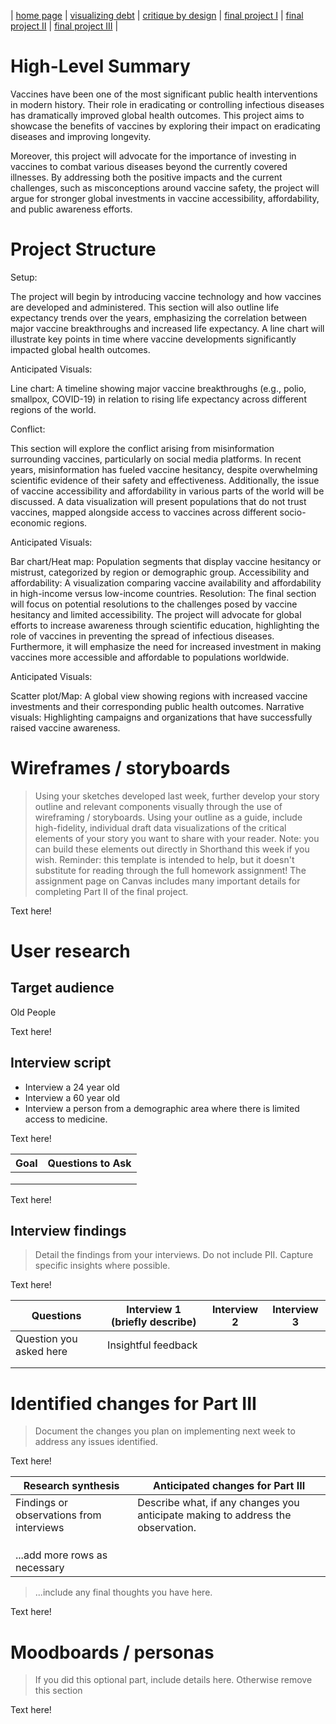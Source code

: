 | [home page](https://cmustudent.github.io/tswd-portfolio-templates/) | [visualizing debt](visualizing-government-debt) | [critique by design](critique-by-design) | [final project I](final-project-part-one) | [final project II](final-project-part-two) | [final project III](final-project-part-three) |

# High-Level Summary

Vaccines have been one of the most significant public health interventions in modern history. Their role in eradicating or controlling infectious diseases has dramatically improved global health outcomes. This project aims to showcase the benefits of vaccines by exploring their impact on eradicating diseases and improving longevity. 

Moreover, this project will advocate for the importance of investing in vaccines to combat various diseases beyond the currently covered illnesses. By addressing both the positive impacts and the current challenges, such as misconceptions around vaccine safety, the project will argue for stronger global investments in vaccine accessibility, affordability, and public awareness efforts.

# Project Structure

Setup:

The project will begin by introducing vaccine technology and how vaccines are developed and administered. This section will also outline life expectancy trends over the years, emphasizing the correlation between major vaccine breakthroughs and increased life expectancy. A line chart will illustrate key points in time where vaccine developments significantly impacted global health outcomes.

Anticipated Visuals:

Line chart: A timeline showing major vaccine breakthroughs (e.g., polio, smallpox, COVID-19) in relation to rising life expectancy across different regions of the world.

Conflict:

This section will explore the conflict arising from misinformation surrounding vaccines, particularly on social media platforms. In recent years, misinformation has fueled vaccine hesitancy, despite overwhelming scientific evidence of their safety and effectiveness. Additionally, the issue of vaccine accessibility and affordability in various parts of the world will be discussed. A data visualization will present populations that do not trust vaccines, mapped alongside access to vaccines across different socio-economic regions.

Anticipated Visuals:

Bar chart/Heat map: Population segments that display vaccine hesitancy or mistrust, categorized by region or demographic group.
Accessibility and affordability: A visualization comparing vaccine availability and affordability in high-income versus low-income countries.
Resolution:
The final section will focus on potential resolutions to the challenges posed by vaccine hesitancy and limited accessibility. The project will advocate for global efforts to increase awareness through scientific education, highlighting the role of vaccines in preventing the spread of infectious diseases. Furthermore, it will emphasize the need for increased investment in making vaccines more accessible and affordable to populations worldwide.

Anticipated Visuals:

Scatter plot/Map: A global view showing regions with increased vaccine investments and their corresponding public health outcomes.
Narrative visuals: Highlighting campaigns and organizations that have successfully raised vaccine awareness.


# Wireframes / storyboards
> Using your sketches developed last week, further develop your story outline and relevant components visually through the use of wireframing / storyboards. Using your outline as a guide, include high-fidelity, individual draft data visualizations of the critical elements of your story you want to share with your reader. Note: you can build these elements out directly in Shorthand this week if you wish.  Reminder: this template is intended to help, but it doesn't substitute for reading through the full homework assignment!  The assignment page on Canvas includes many important details for completing Part II of the final project. 

Text here!

# User research 

## Target audience
Old People



Text here!

## Interview script
- Interview a 24 year old
- Interview a 60 year old
- Interview a person from a demographic area where there is limited access to medicine.

Text here!

| Goal | Questions to Ask |
|------|------------------|
|      |                  |
|      |                  |
|      |                  |


Text here!

## Interview findings
> Detail the findings from your interviews.  Do not include PII.  Capture specific insights where possible.

Text here!

| Questions               | Interview 1 (briefly describe) | Interview 2 | Interview 3 |
|-------------------------|--------------------------------|-------------|-------------|
| Question you asked here | Insightful feedback            |             |             |
|                         |                                |             |             |
|                         |                                |             |             |


# Identified changes for Part III
> Document the changes you plan on implementing next week to address any issues identified.  

Text here!

| Research synthesis                       | Anticipated changes for Part III                                                |
|------------------------------------------|---------------------------------------------------------------------------------|
| Findings or observations from interviews | Describe what, if any changes you anticipate making to address the observation. |
|                                          |                                                                                 |
|                                          |                                                                                 |
|                                          |                                                                                 |
| ...add more rows as necessary            |                                                                                 |

> ...include any final thoughts you have here. 

Text here!

# Moodboards / personas
> If you did this optional part, include details here.  Otherwise remove this section

Text here!

